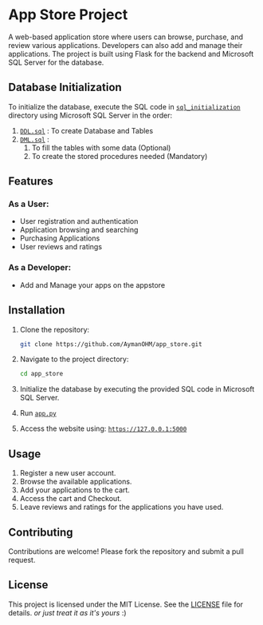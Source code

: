 # App Store Project

A web-based application store where users can browse, purchase, and review various applications. Developers can also add and manage their applications.
The project is built using Flask for the backend and Microsoft SQL Server for the database.

## Database Initialization

To initialize the database, execute the SQL code in [`sql_initialization`](sql_initialization/) directory using Microsoft SQL Server in the order:
1. [`DDL.sql`](sql_initialization/DDL.sql) : To create Database and Tables
2. [`DML.sql`](sql_initialization/DML.sql) :
   1. To fill the tables with some data (Optional)
   2. To create the stored procedures needed (Mandatory)

## Features

### As a User:
- User registration and authentication
- Application browsing and searching
- Purchasing Applications
- User reviews and ratings

### As a Developer:
- Add and Manage your apps on the appstore

## Installation

1. Clone the repository:
    ```sh
    git clone https://github.com/AymanOHM/app_store.git
    ```
2. Navigate to the project directory:
    ```sh
    cd app_store
    ```
3. Initialize the database by executing the provided SQL code in Microsoft SQL Server.

4. Run [`app.py`](app.py)

5. Access the website using: [`https://127.0.0.1:5000`](https://127.0.0.1:5000)

## Usage

1. Register a new user account.
2. Browse the available applications.
3. Add your applications to the cart.
4. Access the cart and Checkout.
5. Leave reviews and ratings for the applications you have used.

## Contributing

Contributions are welcome! Please fork the repository and submit a pull request.

## License

This project is licensed under the MIT License. See the [LICENSE](LICENSE) file for details.
*or just treat it as it's yours* :)